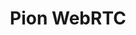 ---
title: "Pion WebRTC"
description: "A pure Go implementation of the WebRTC API"
repo: "webrtc"
tags: []
weight: 1
draft: false
---